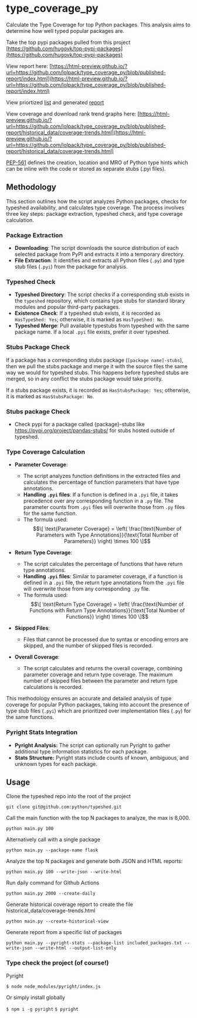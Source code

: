 # type_coverage_py

Calculate the Type Coverage for top Python packages. This analysis aims to determine how well typed popular packages are.


Take the top pypi packages pulled from this project [https://github.com/hugovk/top-pypi-packages](https://github.com/hugovk/top-pypi-packages)

View report here: [https://html-preview.github.io/?url=https://github.com/lolpack/type_coverage_py/blob/published-report/index.html](https://html-preview.github.io/?url=https://github.com/lolpack/type_coverage_py/blob/published-report/index.html)

View priortized [list](https://github.com/lolpack/type_coverage_py/blob/published-report/included_packages.txt) and generated [report](https://html-preview.github.io/?url=https://github.com/lolpack/type_coverage_py/prioritized/index.html)

View coverage and download rank trend graphs here: [https://html-preview.github.io/?url=https://github.com/lolpack/type_coverage_py/blob/published-report/historical_data/coverage-trends.html](https://html-preview.github.io/?url=https://github.com/lolpack/type_coverage_py/blob/published-report/historical_data/coverage-trends.html)


[PEP-561](https://peps.python.org/pep-0561/) defines the creation, location and MRO of Python type hints which can be inline with the code or stored as separate stubs (.pyi files).
## Methodology

This section outlines how the script analyzes Python packages, checks for typeshed availability, and calculates type coverage. The process involves three key steps: package extraction, typeshed check, and type coverage calculation.

### **Package Extraction**

- **Downloading**: The script downloads the source distribution of each selected package from PyPI and extracts it into a temporary directory.
- **File Extraction**: It identifies and extracts all Python files (`.py`) and type stub files (`.pyi`) from the package for analysis.

### **Typeshed Check**

- **Typeshed Directory**: The script checks if a corresponding stub exists in the `typeshed` repository, which contains type stubs for standard library modules and popular third-party packages.
- **Existence Check**: If a typeshed stub exists, it is recorded as `HasTypeShed: Yes`; otherwise, it is marked as `HasTypeShed: No`.
- **Typeshed Merge**: Pull available typestubs from typeshed with the same package name. If a local `.pyi` file exists, prefer it over typeshed.

### **Stubs Package Check**

If a package has a corresponding stubs package (`[package name]-stubs`), then we pull the stubs package and merge it with the source files the same way we would for typeshed stubs. This happens before typeshed stubs are merged, so in any conflict the stubs package would take priority.

If a stubs package exists, it is recorded as `HasStubsPackage: Yes`; otherwise, it is marked as `HasStubsPackage: No`.

### **Stubs package Check**

- Check pypi for a package called {package}-stubs like https://pypi.org/project/pandas-stubs/ for stubs hosted outside of typeshed.

### **Type Coverage Calculation**

- **Parameter Coverage**:
  - The script analyzes function definitions in the extracted files and calculates the percentage of function parameters that have type annotations.
  - **Handling `.pyi` files**: If a function is defined in a `.pyi` file, it takes precedence over any corresponding function in a `.py` file. The parameter counts from `.pyi` files will overwrite those from `.py` files for the same function.
  - The formula used:
  $$\[
  \text{Parameter Coverage} = \left( \frac{\text{Number of Parameters with Type Annotations}}{\text{Total Number of Parameters}} \right) \times 100
  \]$$

- **Return Type Coverage**:
  - The script calculates the percentage of functions that have return type annotations.
  - **Handling `.pyi` files**: Similar to parameter coverage, if a function is defined in a `.pyi` file, the return type annotations from the `.pyi` file will overwrite those from any corresponding `.py` file.
  - The formula used:
  $$\[
  \text{Return Type Coverage} = \left( \frac{\text{Number of Functions with Return Type Annotations}}{\text{Total Number of Functions}} \right) \times 100
  \]$$

- **Skipped Files**:
  - Files that cannot be processed due to syntax or encoding errors are skipped, and the number of skipped files is recorded.

- **Overall Coverage**:
  - The script calculates and returns the overall coverage, combining parameter coverage and return type coverage. The maximum number of skipped files between the parameter and return type calculations is recorded.

This methodology ensures an accurate and detailed analysis of type coverage for popular Python packages, taking into account the presence of type stub files (`.pyi`) which are prioritized over implementation files (`.py`) for the same functions.

### Pyright Stats Integration
- **Pyright Analysis:** The script can optionally run Pyright to gather additional type information statistics for each package.
- **Stats Structure:** Pyright stats include counts of known, ambiguous, and unknown types for each package.

## Usage

Clone the typeshed repo into the root of the project

`git clone git@github.com:python/typeshed.git`

Call the main function with the top N packages to analyze, the max is 8,000.

`python main.py 100`

Alternatively call with a single package

`python main.py --package-name flask`

Analyze the top N packages and generate both JSON and HTML reports:

`python main.py 100 --write-json --write-html`

Run daily command for Github Actions

`python main.py 2000 --create-daily`

Generate historical coverage report to create the file historical_data/coverage-trends.html

`python main.py --create-historical-view`

Generate report from a specific list of packages

`python main.py --pyright-stats --package-list included_packages.txt --write-json --write-html --output-list-only`

### Type check the project (of course!)

Pyright

`$ node node_modules/pyright/index.js`

Or simply install globally

`$ npm i -g pyright`
`$ pyright`
